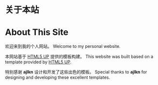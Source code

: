 # 关于本站
# About This Site

欢迎来到我的个人网站。
Welcome to my personal website.

本网站基于 [HTML5 UP](https://html5up.net) 提供的模板构建。
This website was built based on a template provided by [HTML5 UP](https://html5up.net).

特别感谢 **ajlkn** 设计和开发了这些出色的模板。
Special thanks to **ajlkn** for designing and developing these excellent templates.